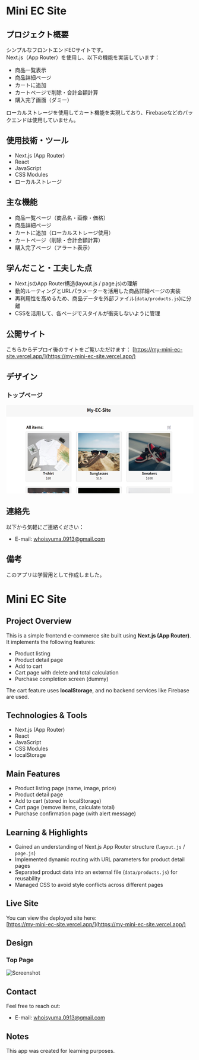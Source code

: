 # Mini EC Site

## プロジェクト概要

シンプルなフロントエンドECサイトです。  
Next.js（App Router）を使用し、以下の機能を実装しています：

- 商品一覧表示
- 商品詳細ページ
- カートに追加
- カートページで削除・合計金額計算
- 購入完了画面（ダミー）

ローカルストレージを使用してカート機能を実現しており、Firebaseなどのバックエンドは使用していません。
  
## 使用技術・ツール

- Next.js (App Router)
- React
- JavaScript
- CSS Modules
- ローカルストレージ

## 主な機能

- 商品一覧ページ（商品名・画像・価格）
- 商品詳細ページ
- カートに追加（ローカルストレージ使用）
- カートページ（削除・合計金額計算）
- 購入完了ページ（アラート表示）

## 学んだこと・工夫した点

- Next.jsのApp Router構造(layout.js / page.js)の理解
- 動的ルーティングとURLパラメーターを活用した商品詳細ページの実装
- 再利用性を高めるため、商品データを外部ファイル(`data/products.js`)に分離
- CSSを活用して、各ページでスタイルが衝突しないように管理

## 公開サイト

こちらからデプロイ後のサイトをご覧いただけます：
[https://my-mini-ec-site.vercel.app/](https://my-mini-ec-site.vercel.app/)

## デザイン

### トップページ

![スクリーンショット](./public/my-mini-ec-site.png)

## 連絡先

以下から気軽にご連絡ください：
- E-mail: [whoisyuma.0913@gmail.com](whoisyuma.0913@gmail.com)

## 備考

このアプリは学習用として作成しました。

# Mini EC Site

## Project Overview

This is a simple frontend e-commerce site built using **Next.js (App Router)**.  
It implements the following features:

- Product listing  
- Product detail page  
- Add to cart  
- Cart page with delete and total calculation  
- Purchase completion screen (dummy)

The cart feature uses **localStorage**, and no backend services like Firebase are used.

## Technologies & Tools

- Next.js (App Router)  
- React  
- JavaScript  
- CSS Modules  
- localStorage

## Main Features

- Product listing page (name, image, price)  
- Product detail page  
- Add to cart (stored in localStorage)  
- Cart page (remove items, calculate total)  
- Purchase confirmation page (with alert message)

## Learning & Highlights

- Gained an understanding of Next.js App Router structure (`layout.js` / `page.js`)  
- Implemented dynamic routing with URL parameters for product detail pages  
- Separated product data into an external file (`data/products.js`) for reusability  
- Managed CSS to avoid style conflicts across different pages

## Live Site

You can view the deployed site here:  
[https://my-mini-ec-site.vercel.app/](https://my-mini-ec-site.vercel.app/)

## Design

### Top Page

![Screenshot](./public/my-mini-ec-site)

## Contact

Feel free to reach out:  
- E-mail: [whoisyuma.0913@gmail.com](mailto:whoisyuma.0913@gmail.com)

## Notes

This app was created for learning purposes.
